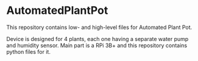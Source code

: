 # AutomatedPlantPot
This repository contains low- and high-level files for Automated Plant Pot.

Device is designed for 4 plants, each one having a separate water pump and humidity sensor. Main part is a RPi 3B+ and this repository contains python files for it.
